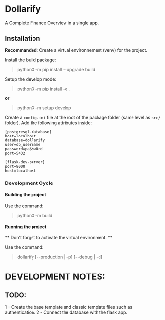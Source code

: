 # Dollarify

A Complete Finance Overview in a single app.

## Installation

**Recommanded**: Create a virtual environnement (venv) for the project.

Install the build package:
> python3 -m pip install --upgrade build

Setup the develop mode:
> python3 -m pip install -e . 
> 
**or**

> python3 -m setup develop

Create a `config.ini` file at the root of the package folder (same level as `src/` folder). Add the following attributes inside:
```
[postgresql-database]
host=localhost
database=dollarify
user=db_username
password=pa$$w0rd
port=5432

[flask-dev-server]
port=8000
host=localhost
```

### Development Cycle

#### Building the project
Use the command:
> python3 -m build


#### Running the project

** Don't forget to activate the virtual environment. **

Use the command:
> dollarify [--production | -p] [--debug | -d]


# DEVELOPMENT NOTES:

## TODO:
1 - Create the base template and classic template files such as authentication.
2 - Connect the database with the flask app.